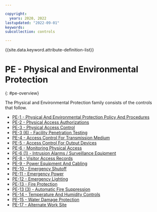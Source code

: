 ```yaml
---

copyright:
  years: 2020, 2022
lastupdated: "2022-09-01"
keywords: 
subcollection: controls

---
```




{{site.data.keyword.attribute-definition-list}}

# PE - Physical and Environmental Protection
{: #pe-overview}

The Physical and Environmental Protection family consists of the controls that follow.

- [PE-1 - Physical And Environmental Protection Policy And Procedures](/docs/controls?topic=controls-pe-1)
- [PE-2 - Physical Access Authorizations](/docs/controls?topic=controls-pe-2)
- [PE-3 - Physical Access Control](/docs/controls?topic=controls-pe-3)
- [PE-3 (6) - Facility Penetration Testing](/docs/controls?topic=controls-pe-3.6)
- [PE-4 - Access Control For Transmission Medium](/docs/controls?topic=controls-pe-4)
- [PE-5 - Access Control For Output Devices](/docs/controls?topic=controls-pe-5)
- [PE-6 - Monitoring Physical Access](/docs/controls?topic=controls-pe-6)
- [PE-6 (1) - Intrusion Alarms / Surveillance Equipment](/docs/controls?topic=controls-pe-6.1)
- [PE-8 - Visitor Access Records](/docs/controls?topic=controls-pe-8)
- [PE-9 - Power Equipment And Cabling](/docs/controls?topic=controls-pe-9)
- [PE-10 - Emergency Shutoff](/docs/controls?topic=controls-pe-10)
- [PE-11 - Emergency Power](/docs/controls?topic=controls-pe-11)
- [PE-12 - Emergency Lighting](/docs/controls?topic=controls-pe-12)
- [PE-13 - Fire Protection](/docs/controls?topic=controls-pe-13)
- [PE-13 (3) - Automatic Fire Suppression](/docs/controls?topic=controls-pe-13.3)
- [PE-14 - Temperature And Humidity Controls](/docs/controls?topic=controls-pe-14)
- [PE-15 - Water Damage Protection](/docs/controls?topic=controls-pe-15)
- [PE-17 - Alternate Work Site](/docs/controls?topic=controls-pe-17)



